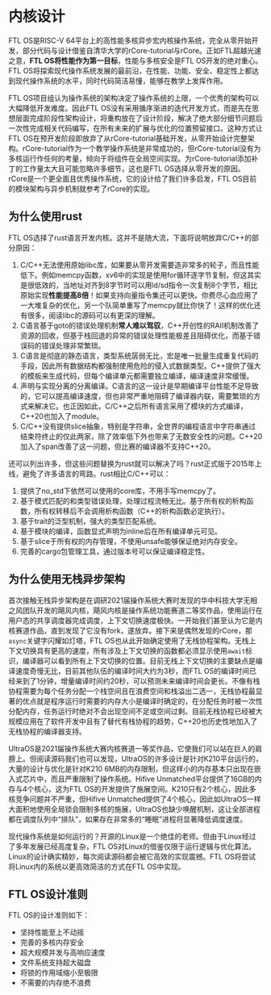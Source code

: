 # 内核设计

FTL OS是RISC-V 64平台上的高性能多核异步宏内核操作系统，完全从零开始开发，部分代码与设计借鉴自清华大学的rCore-tutorial与rCore。正如FTL超越光速之意，**FTL OS将性能作为第一目标**，性能与多核安全是FTL OS开发的绝对重心。FTL OS将探索现代操作系统发展的最前沿，在性能、功能、安全、稳定性上都达到现代操作系统的水平，同时代码简洁易懂，能够在教学上发挥作用。

FTL OS项目组认为操作系统的架构决定了操作系统的上限，一个优秀的架构可以大幅降低开发难度。因此FTL OS没有采用循序渐进的迭代开发方式，而是先在思想层面完成阶段性架构设计，将重构放在了设计阶段，解决了绝大部分细节问题后一次性完成相关代码编写，在所有未来的扩展与优化的位置预留接口。这种方式让FTL OS在预开发阶段即放弃了从rCore-tutorial基础开发，从零开始设计完整架构。rCore-tutorial作为一个教学操作系统是非常成功的，但rCore-tutorial没有为多核运行作任何的考量，倾向于将组件在全局空间实现。为rCore-tutorial添加补丁的工作量太大且可能忽略许多细节，这也是FTL OS选择从零开发的原因。rCore是一个更全面且优秀操作系统，它的设计给了我们许多启发，FTL OS目前的模块架构与异步机制就参考了rCore的实现。

## 为什么使用rust

FTL OS选择了rust语言开发内核。这并不是随大流，下面将说明放弃C/C++的部分原因：

1. C/C++无法使用原始libc库，如果要从零开发需要造非常多的轮子，而且性能低下。例如memcpy函数，xv6中的实现是使用for循环逐字节复制，但这其实是很低效的，当地址对齐到8字节时可以用ld/sd指令一次复制8个字节，相比原始实现**性能提高8倍**！如果支持向量指令集还可以更快。你费尽心血应用了一大堆复杂的优化，另一个队简单重写了memcpy就比你快了！这样的优化还有很多，阅读libc的源码可以有更深的理解。
2. C语言基于goto的错误处理机制**常人难以驾驭**，C++开创性的RAII机制改善了资源的回收，但基于栈回退的异常的错误处理性能极差且阻碍优化，而基于错误码的错误处理非常繁琐。
3. C语言是彻底的静态语言，类型系统孱弱无比，宏是唯一批量生成重复代码的手段，因此所有数据结构都强制使用危险的侵入式数据类型。C++提供了强大的模板来生成代码，但每个编译单元都需要独立编译，编译速度非常缓慢。
4. 声明与实现分离的分离编译。C语言的这一设计是早期编译平台性能不足导致的，它可以提高编译速度，但也非常严重地阻碍了编译器内联，需要繁琐的方式来解决它。也正因如此，C/C++之后所有语言采用了模块的方式编译，C++20也加入了module。
5. C/C++没有提供slice抽象，特别是字符串，全世界的编程语言中字符串通过结束符终止的仅此两家，除了效率低下外也带来了无数安全性的问题。C++20加入了span改善了这一问题，但比赛的编译器不支持C++20。

还可以列出许多，但这些问题替换为rust就可以解决了吗？rust正式版于2015年上线，避免了许多语言的弯路。rust相比C/C++可以：

1. 提供了no_std下依然可以使用的core库，不用手写memcpy了。
2. 基于模式匹配的和类型错误处理，处理过程流畅无比。基于所有权的析构函数，所有权转移后不会调用析构函数（C++的析构函数必定执行）。
3. 基于trait的泛型机制，强大的类型匹配系统。
4. 基于模块的编译，函数显式声明为inline后在所有编译单元可见。
5. 基于slice于所有权的内存管理，不使用unsafe能够保证绝对内存安全。
6. 完善的cargo包管理工具，通过版本号可以保证编译稳定性。

## 为什么使用无栈异步架构

首次接触无栈异步架构是在调研2021届操作系统大赛时发现的华中科技大学无相之风团队开发的飓风内核，飓风内核是操作系统功能赛道二等奖作品，使用运行在用户态的共享调度器完成调度，上下文切换速度极快。一开始我们甚至认为它是内核赛道作品，直到发现了它没有fork，遂放弃。接下来是偶然发现的rCore，那`async`关键字闪耀如灯塔，FTL OS也从此开始确定使用了无栈协程架构。无栈上下文切换具有更高的速度，所有涉及上下文切换的函数都必须显示使用`await`标识，编译器可以看到所有上下文切换的位置。目前无栈上下文切换的主要缺点是编译速度奇慢无比，目前其他队伍的编译时间大约为3秒，而FTL OS的编译时间已经来到了1分钟，增量编译时间约20秒，可以预测未来编译时间会更长。不像有栈协程需要为每个任务分配一个栈空间且在浪费空间和栈溢出二选一，无栈协程最显著的优点就是程序运行时需要的内存大小是编译时确定的，在分配任务时被一次性分配内存，任务运行时绝对不会出现空间不足或空间过剩。目前无栈协程已经被大规模应用在了软件开发中且有了替代有栈协程的趋势，C++20也历史性地加入了无栈协程的编译器支持。

UltraOS是2021届操作系统大赛内核赛道一等奖作品，它使我们可以站在巨人的肩膀上。但阅读源码我们也可以发现，UltraOS的许多设计是针对K210平台运行的，大量的设计与优化是针对K210 6MB的内存限制，但这样小的内存基本只出现在嵌入式芯片中，而且严重限制了操作系统。Hifive Unmatched平台提供了16GB的内存与4个核心，这为FTL OS的开发提供了施展空间。K210只有2个核心，因此多核竞争问题并不严重，但Hifive Unmatched提供了4个核心，因此如UltraOS一样大面积地使用全局锁会限制多核的施展，UltraOS也缺少唤醒机制，这让全部进程都在调度队列中“排队”，如果存在非常多的“睡眠”进程将显著降低调度速度。

现代操作系统是如何运行的？开源的Linux是一个绝佳的老师。但由于Linux经过了多年发展已经高度复杂，FTL OS对Linux的借鉴仅限于运行逻辑与优化算法。Linux的设计确实精妙，每次阅读源码都会被它高效的实现震撼。FTL OS将尝试将Linux内的系统以更高效简洁的方式在FTL OS中实现。

## FTL OS设计准则

FTL OS的设计准则如下：

* 坚持性能至上不动摇
* 完善的多核内存安全
* 超大规模并发与高响应速度
* 文件系统支持超大磁盘
* 将锁的作用域缩小至极限
* 不需要的内存绝不浪费

